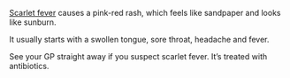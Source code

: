 [Scarlet fever](/conditions/scarlet-fever)
causes a pink-red rash, which feels like sandpaper and looks like sunburn.

It usually starts with a swollen tongue, sore throat, headache and fever.

See your GP straight away if you suspect scarlet fever. It’s treated with antibiotics.
